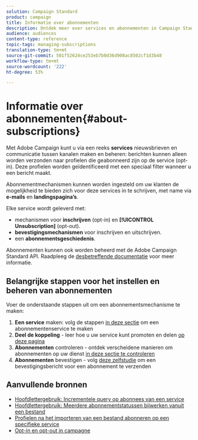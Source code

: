 ```yaml
---
solution: Campaign Standard
product: campaign
title: Informatie over abonnementen
description: Ontdek meer over services en abonnementen in Campaign Standard.
audience: audiences
content-type: reference
topic-tags: managing-subscriptions
translation-type: tm+mt
source-git-commit: 501f52624ce253eb7b0d36d908ac8502cf1d3b48
workflow-type: tm+mt
source-wordcount: '222'
ht-degree: 53%

---
```



# Informatie over abonnementen{#about-subscriptions}

Met Adobe Campaign kunt u via een reeks **services** nieuwsbrieven en communicatie tussen kanalen maken en beheren: berichten kunnen alleen worden verzonden naar profielen die geabonneerd zijn op de service (opt-in). Deze profielen worden geïdentificeerd met een speciaal filter wanneer u een bericht maakt.

Abonnementmechanismen kunnen worden ingesteld om uw klanten de mogelijkheid te bieden zich voor deze services in te schrijven, met name via **e-mails** en **landingspagina’s**.

Elke service wordt geleverd met:

* mechanismen voor **inschrijven** (opt-in) en **[!UICONTROL Unsubscription]** (opt-out).
* **bevestigingsmechanismen** voor inschrijven en uitschrijven.
* een **abonnementsgeschiedenis**.

Abonnementen kunnen ook worden beheerd met de Adobe Campaign Standard API. Raadpleeg de [desbetreffende documentatie](../../api/using/creating-a-service.md) voor meer informatie.

## Belangrijke stappen voor het instellen en beheren van abonnementen

Voer de onderstaande stappen uit om een abonnementsmechanisme te maken:

1. **Een service** maken: volg de stappen [in deze sectie](../../audiences/using/creating-a-service.md) om een abonnementenservice te maken
1. **Deel de koppeling** - leer hoe u uw service kunt promoten en delen [op deze pagina](../../audiences/using/promoting-a-service.md)
1. **Abonnementen** controleren - ontdek verscheidene manieren om abonnementen op uw dienst [in deze sectie te controleren](../../audiences/using/monitoring-subscriptions.md)
1. **Abonnementen** bevestigen - volg [deze zelfstudie](../../audiences/using/confirming-subscription-to-a-service.md) om een bevestigingsbericht voor een abonnement te verzenden

## Aanvullende bronnen

* [Hoofdlettergebruik: Incrementele query op abonnees van een service](../../automating/using/incremental-query-on-subscribers.md)
* [Hoofdlettergebruik: Meerdere abonnementstatussen bijwerken vanuit een bestand](../../automating/using/updating-subscriptions-from-file.md)
* [Profielen na het importeren van een bestand abonneren op een specifieke service](../../automating/using/subscribing-profiles-from-file.md)
* [Opt-in en opt-out in campagne](../../audiences/using/about-opt-in-and-opt-out-in-campaign.md)
